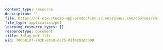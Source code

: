 ```yaml
---
content_type: resource
description: ''
file: https://ol-ocw-studio-app-production.s3.amazonaws.com/courses/cms-611j-creating-video-games-fall-2014/70db81df792b83a8de75d1f4293dbb90_jbhbJBtS48w.pdf
file_type: application/pdf
learning_resource_types: []
resourcetype: Document
title: 3play pdf file
uid: 70db81df-792b-83a8-de75-d1f4293dbb90
---
```

